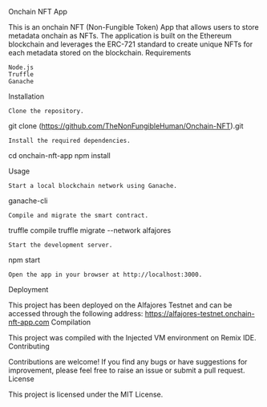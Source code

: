 Onchain NFT App

This is an onchain NFT (Non-Fungible Token) App that allows users to store metadata onchain as NFTs. The application is built on the Ethereum blockchain and leverages the ERC-721 standard to create unique NFTs for each metadata stored on the blockchain.
Requirements

    Node.js
    Truffle
    Ganache

Installation

    Clone the repository.

git clone (https://github.com/TheNonFungibleHuman/Onchain-NFT).git

    Install the required dependencies.

cd onchain-nft-app
npm install

Usage

    Start a local blockchain network using Ganache.

ganache-cli

    Compile and migrate the smart contract.

truffle compile
truffle migrate --network alfajores

    Start the development server.

npm start

    Open the app in your browser at http://localhost:3000.

Deployment

This project has been deployed on the Alfajores Testnet and can be accessed through the following address: https://alfajores-testnet.onchain-nft-app.com
Compilation

This project was compiled with the Injected VM environment on Remix IDE.
Contributing

Contributions are welcome! If you find any bugs or have suggestions for improvement, please feel free to raise an issue or submit a pull request.
License

This project is licensed under the MIT License.
